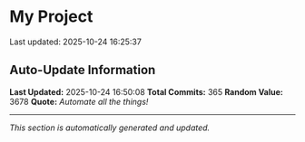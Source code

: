 # My Project


Last updated: 2025-10-24 16:25:37













































































































































































































































































































































































## Auto-Update Information

**Last Updated:** 2025-10-24 16:50:08
**Total Commits:** 365
**Random Value:** 3678
**Quote:** _Automate all the things!_

---
_This section is automatically generated and updated._